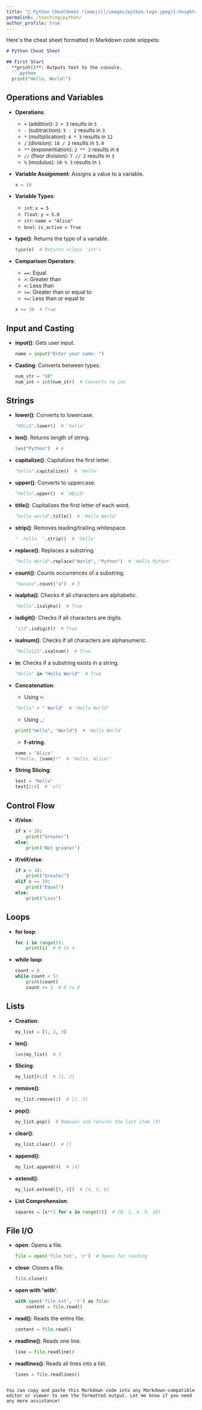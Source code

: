 ```yaml
---
title: "🚀 Python CheatSheet ![emoji](/images/python-logo.jpeg){:height="40px" width="40px"}"
permalink: /teaching/python/
author_profile: true
---
```


Here's the cheat sheet formatted in Markdown code snippets:

```markdown
# Python Cheat Sheet

## First Start
- **print()**: Outputs text to the console.
  ```python
  print("Hello, World!")
  ```

## Operations and Variables
- **Operations**: 
  - `+` (addition): `2 + 3` results in `5`
  - `-` (subtraction): `5 - 2` results in `3`
  - `*` (multiplication): `4 * 3` results in `12`
  - `/` (division): `10 / 2` results in `5.0`
  - `**` (exponentiation): `2 ** 3` results in `8`
  - `//` (floor division): `7 // 2` results in `3`
  - `%` (modulus): `10 % 3` results in `1`
  
- **Variable Assignment**: Assigns a value to a variable.
  ```python
  x = 10
  ```

- **Variable Types**: 
  - `int`: `x = 5`
  - `float`: `y = 5.0`
  - `str`: `name = "Alice"`
  - `bool`: `is_active = True`
  
- **type()**: Returns the type of a variable.
  ```python
  type(x)  # Returns <class 'int'>
  ```

- **Comparison Operators**: 
  - `==`: Equal
  - `>`: Greater than
  - `<`: Less than
  - `>=`: Greater than or equal to
  - `<=`: Less than or equal to
  ```python
  x == 10  # True
  ```

## Input and Casting
- **input()**: Gets user input.
  ```python
  name = input("Enter your name: ")
  ```

- **Casting**: Converts between types.
  ```python
  num_str = "10"
  num_int = int(num_str)  # Converts to int
  ```

## Strings
- **lower()**: Converts to lowercase.
  ```python
  "HELLO".lower()  # 'hello'
  ```

- **len()**: Returns length of string.
  ```python
  len("Python")  # 6
  ```

- **capitalize()**: Capitalizes the first letter.
  ```python
  "hello".capitalize()  # 'Hello'
  ```

- **upper()**: Converts to uppercase.
  ```python
  "hello".upper()  # 'HELLO'
  ```

- **title()**: Capitalizes the first letter of each word.
  ```python
  "hello world".title()  # 'Hello World'
  ```

- **strip()**: Removes leading/trailing whitespace.
  ```python
  "  hello  ".strip()  # 'hello'
  ```

- **replace()**: Replaces a substring.
  ```python
  "Hello World".replace("World", "Python")  # 'Hello Python'
  ```

- **count()**: Counts occurrences of a substring.
  ```python
  "banana".count("a")  # 3
  ```

- **isalpha()**: Checks if all characters are alphabetic.
  ```python
  "Hello".isalpha()  # True
  ```

- **isdigit()**: Checks if all characters are digits.
  ```python
  "123".isdigit()  # True
  ```

- **isalnum()**: Checks if all characters are alphanumeric.
  ```python
  "Hello123".isalnum()  # True
  ```

- **in**: Checks if a substring exists in a string.
  ```python
  "Hello" in "Hello World"  # True
  ```

- **Concatenation**:
  - Using `+`: 
  ```python
  "Hello" + " World"  # 'Hello World'
  ```
  - Using `,`: 
  ```python
  print("Hello", "World")  # 'Hello World'
  ```
  - **f-string**: 
  ```python
  name = "Alice"
  f"Hello, {name}!"  # 'Hello, Alice!'
  ```

- **String Slicing**:
  ```python
  text = "Hello"
  text[1:4]  # 'ell'
  ```

## Control Flow
- **if/else**:
  ```python
  if x > 10:
      print("Greater")
  else:
      print("Not greater")
  ```

- **if/elif/else**:
  ```python
  if x > 10:
      print("Greater")
  elif x == 10:
      print("Equal")
  else:
      print("Less")
  ```

## Loops
- **for loop**:
  ```python
  for i in range(5):
      print(i)  # 0 to 4
  ```

- **while loop**:
  ```python
  count = 0
  while count < 5:
      print(count)
      count += 1  # 0 to 4
  ```

## Lists
- **Creation**:
  ```python
  my_list = [1, 2, 3]
  ```

- **len()**: 
  ```python
  len(my_list)  # 3
  ```

- **Slicing**:
  ```python
  my_list[0:2]  # [1, 2]
  ```

- **remove()**: 
  ```python
  my_list.remove(2)  # [1, 3]
  ```

- **pop()**: 
  ```python
  my_list.pop()  # Removes and returns the last item (3)
  ```

- **clear()**: 
  ```python
  my_list.clear()  # []
  ```

- **append()**: 
  ```python
  my_list.append(4)  # [4]
  ```

- **extend()**: 
  ```python
  my_list.extend([5, 6])  # [4, 5, 6]
  ```

- **List Comprehension**:
  ```python
  squares = [x**2 for x in range(5)]  # [0, 1, 4, 9, 16]
  ```

## File I/O
- **open**: Opens a file.
  ```python
  file = open('file.txt', 'r')  # Opens for reading
  ```

- **close**: Closes a file.
  ```python
  file.close()
  ```

- **open with 'with'**:
  ```python
  with open('file.txt', 'r') as file:
      content = file.read()
  ```

- **read()**: Reads the entire file.
  ```python
  content = file.read()
  ```

- **readline()**: Reads one line.
  ```python
  line = file.readline()
  ```

- **readlines()**: Reads all lines into a list.
  ```python
  lines = file.readlines()
  ```
```

You can copy and paste this Markdown code into any Markdown-compatible editor or viewer to see the formatted output. Let me know if you need any more assistance!